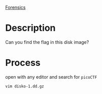 [Forensics](https://play.picoctf.org/practice/challenge/505)

# Description
Can you find the flag in this disk image?

# Process
open with any editor and search for `picoCTF`
```bash
vim disko-1.dd.gz 
```
